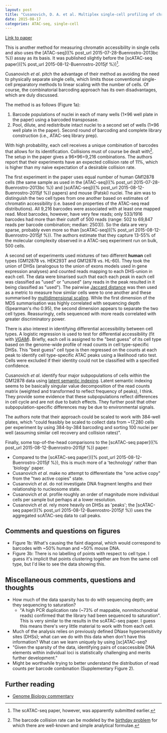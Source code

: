 ```yaml
---
layout: post
title: "Cusanovich, D. A. et al. Multiplex single-cell profiling of chromatin accessibility by combinatorial cellular indexing. Science 348, 910–914 (2015)."
date: 2015-08-17
categories: ATAC-seq, single-cell
---
```


[Link to paper](http://www.ncbi.nlm.nih.gov/pubmed/25953818)

This is another method for measuring chromatin accessibility in single cells and also uses the [ATAC-seq]({% post_url 2015-07-28-Buenrostro-2013bc %}) assay as its basis. It was published slightly before the [scATAC-seq paper]({% post_url 2015-08-12-Buenrostro-2015jf %})[^published].

[^published]: The scATAC-seq paper, however, was apparently submitted earlier.

Cusanovich _et al_. pitch the advantage of their method as avoiding the need to physically separate single cells, which limits those conventional single-cell preparatory methods to linear scaling with the number of cells. Of course, the combinatorial barcoding approach has its own disadvantages, which are duly discussed.

The method is as follows (Figure 1a):

1. Barcode populations of nuclei in each of many wells (1×96 well plate in the paper) using a barcoded transposase.
2. Pool, dilute, and redistribute intact nuclei to a second set of wells (1×96 well plate in the paper). Second round of barcoding and complete library construction (i.e., ATAC-seq library prep).

With high probability, each cell receives a unique combination of barcodes that allows for its identification. Collisions must of course be dealt with[^collisions]. The setup in the paper gives a 96×96=9,216 combinations. The authors report that their experiments have an expected collision rate of 11%, which is higher than my naive expectation of a desirable collision rate.

[^collisions]: The barcode collision rate can be modeled by the [birthday problem](https://en.wikipedia.org/wiki/Birthday_problem) for which there are well-known and simple analytical formulae.

The first experiment in the paper uses equal number of human GM12878 cells (the same sample as used in the [ATAC-seq]({% post_url 2015-07-28-Buenrostro-2013bc %}) and [scATAC-seq]({% post_url 2015-08-12-Buenrostro-2015jf %}) papers) and mouse (Patski) nuclei. The aim was to distinguish the two cell types from one another based on estimates of chromatin accessibility (i.e. based on properties of the ATAC-seq read distributions). All 9,216 barcodes were associated with at least one mapped read. Most barcodes, however, have very few reads; only 533/1916 barcodes had more than their cutoff of 500 reads (range: 502 to 69,847 reads per barcode combination; median: 2503)). So the data are very sparse, probably even more so than [scATAC-seq]({% post_url 2015-08-12-Buenrostro-2015jf %}). The authors estimate that they capture 13-55% of the molecular complexity observed in a ATAC-seq experiment run on bulk, 500 cells.

A second set of experiments used mixtures of two different __human__ cell types (GM12878 vs. HEK293T and GM12878 vs. HL-60). They took the union of DHSs (analogous to the union of exons models used in gene expression analyses) and counted reads mapping to each DHS-union in each cell. The data were binarised such that each each peak in each cell was classified as "used" or "unused" (any reads in the peak resulted in it being classified as "used"). The pairwise [Jaccard distance](https://en.wikipedia.org/wiki/Jaccard_index) was then used as a metric to measure how similar cells were to one another and these summarised by [multidimensional scaling](https://en.wikipedia.org/wiki/Multidimensional_scaling). While the first dimension of the MDS summarisation was highly correlated with sequencing depth (Spearman's rho 0.95), the second dimension appears to separate the two cell types. Reassuringly, cells sequenced with more reads correlated with greater discriminatory power.

There is also interest in identifying differential accessibility between cell types. A logistic regression is used to test for differential accessibility (fit with [_VGAM_](https://cran.r-project.org/web/packages/VGAM/index.html)). Briefly, each cell is assigned to the "best guess" of its cell type based on the genome-wide profile of read counts in cell type-specific DHSs. This "best guess" cell type is then regressed on the counts at each peak to identify cell type-specific ATAC peaks using a likelihood ratio test. Cells were excluded if their identity could not be classified with a specified confidence.

Cusanovich _et al_. identify four major subpopulations of cells within the GM12878 data using [latent semantic indexing](https://en.wikipedia.org/wiki/Latent_semantic_indexing). Latent semantic indexing seems to be basically singular value decomposition of the read counts matrix (weighted and transformed to reflect frequency of peaks), I think. They provide some evidence that these subpopulations reflect differences in cell cycle and are not due to batch effects. They further posit that other subpopulation-specific differences may be due to environmental signals.

The authors note that their approach could be scaled to work with 384-well plates, which "could feasibly be scaled to collect data from ~17,280 cells per experiment by using 384-by-384 barcoding and sorting 100 nuclei per well (assuming similar cell recovery and collision rates)".

Finally, some top-of-the-head comparisons to the [scATAC-seq paper]({% post_url 2015-08-12-Buenrostro-2015jf %}) paper:

- Compared to the [scATAC-seq paper]({% post_url 2015-08-12-Buenrostro-2015jf %}), this is much more of a 'technology' rather than 'biology' paper.
- Cusanovich _et al_. make no attempt to differentiate the "one active copy" from the "two active copies" state.
- Cusanovich _et al_. do not investigate DNA fragment lengths and their relationship to nucleosome state.
- Cusanovich _et al_. profile roughly an order of magnitude more individual cells per sample but perhaps at a lower resolution.
- Cusanovich _et al_. rely more heavily on DHSs as 'peaks'; the [scATAC-seq paper]({% post_url 2015-08-12-Buenrostro-2015jf %}) uses the aggregated scATAC-seq data to call peaks.

## Comments and questions on figures

- Figure 1b: What's causing the faint diagonal, which would correspond to barcodes with ~50% human and ~50% mouse DNA.
- Figure 3b: There is no labelling of points with respect to cell type. I guess it's implicit that points clustering together are from the same cell type, but I'd like to see the data showing this.

## Miscellaneous comments, questions and thoughts

- How much of the data sparsity has to do with sequencing depth; are they sequencing to saturation?
  - "A high PCR duplication rate (~73% of mappable, nonmitochondrial reads) confirmed that the library had been sequenced to saturation". This is very similar to the results in the scATAC-seq paper. I guess this means there's very little material to work with from each cell.
- Much of the analysis relies on previously defined DNase hypersensitivity sites (DHSs); what can we do with this data when don't have this information? What can  we learn uniquely by using [sc]ATAC-seq?
- "Given the sparsity of the data, identifying pairs of coaccessible DNA elements within individual loci is statistically challenging and merits further development."
- Might be worthwhile trying to better understand the distribution of read counts per barcode combination (Supplementary Figure 2).

## Further reading

- [Genome Biology commentary](http://www.genomebiology.com/2015/16/1/172)
